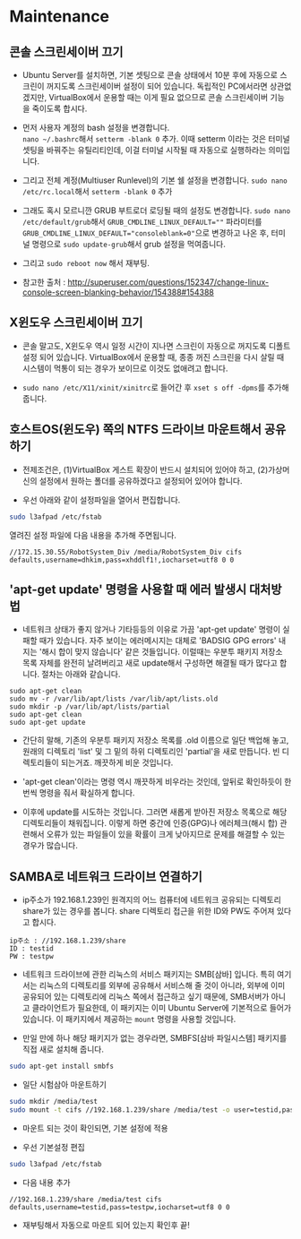 # Maintenance


## 콘솔 스크린세이버 끄기

* Ubuntu Server를 설치하면, 기본 셋팅으로 콘솔 상태에서 10분 후에 자동으로 스크린이 꺼지도록 스크린세이버 설정이 되어 있습니다.  독립적인 PC에서라면 상관없겠지만, VirtualBox에서 운용할 때는 이게 필요 없으므로 콘솔 스크린세이버 기능을 죽이도록 합시다.

* 먼저 사용자 계정의 bash 설정을 변경합니다.	
`nano ~/.bashrc`해서 `setterm -blank 0` 추가.  이때 setterm 이라는 것은 터미널 셋팅을 바꿔주는 유틸리티인데, 이걸 터미널 시작될 때 자동으로 실행하라는 의미입니다.

* 그리고 전체 계정(Multiuser Runlevel)의 기본 쉘 설정을 변경합니다.
`sudo nano /etc/rc.local`해서 `setterm -blank 0` 추가

* 그래도 혹시 모르니깐 GRUB 부트로더 로딩될 때의 설정도 변경합니다.
`sudo nano /etc/default/grub`해서 `GRUB_CMDLINE_LINUX_DEFAULT=""` 파라미터를 `GRUB_CMDLINE_LINUX_DEFAULT="consoleblank=0"`으로 변경하고 나온 후, 터미널 명령으로 `sudo update-grub`해서 grub 설정을 먹여줍니다.

* 그리고 `sudo reboot now` 해서 재부팅.

* 참고한 출처 : http://superuser.com/questions/152347/change-linux-console-screen-blanking-behavior/154388#154388


## X윈도우 스크린세이버 끄기

* 콘솔 말고도, X윈도우 역시 일정 시간이 지나면 스크린이 자동으로 꺼지도록 디폴트 설정 되어 있습니다.  VirtualBox에서 운용할 때, 종종 꺼진 스크린을 다시 살릴 때 시스템이 먹통이 되는 경우가 보이므로 이것도 없애려고 합니다.

* `sudo nano /etc/X11/xinit/xinitrc`로 들어간 후 `xset s off -dpms`를 추가해 줍니다.


## 호스트OS(윈도우) 쪽의 NTFS 드라이브 마운트해서 공유하기

* 전제조건은, (1)VirtualBox 게스트 확장이 반드시 설치되어 있어야 하고, (2)가상머신의 설정에서 원하는 폴더를 공유하겠다고 설정되어 있어야 합니다.

* 우선 아래와 같이 설정파일을 열어서 편집합니다.
```bash
sudo l3afpad /etc/fstab
```

열려진 설정 파일에 다음 내용을 추가해 주면됩니다.
```
//172.15.30.55/RobotSystem_Div /media/RobotSystem_Div cifs defaults,username=dhkim,pass=xhddlf1!,iocharset=utf8 0 0
```





## 'apt-get update' 명령을 사용할 때 에러 발생시 대처방법
* 네트워크 상태가 좋지 않거나 기타등등의 이유로 가끔 'apt-get update' 명령이 실패할 때가 있습니다.  자주 보이는 에러메시지는 대체로 'BADSIG GPG errors' 내지는 '해시 합이 맞지 않습니다' 같은 것들입니다.  이럴때는 우분투 패키지 저장소 목록 자체를 완전히 날려버리고 새로 update해서 구성하면 해결될 때가 많다고 합니다.  절차는 아래와 같습니다.

```
sudo apt-get clean
sudo mv -r /var/lib/apt/lists /var/lib/apt/lists.old
sudo mkdir -p /var/lib/apt/lists/partial
sudo apt-get clean
sudo apt-get update
```

* 간단히 말해, 기존의 우분투 패키지 저장소 목록를 .old 이름으로 일단 백업해 놓고, 원래의 디렉토리 'list' 및 그 밑의 하위 디렉토리인 'partial'을 새로 만듭니다.  빈 디렉토리들이 되는거죠.  깨끗하게 비운 것입니다.

* 'apt-get clean'이라는 명령 역시 깨끗하게 비우라는 것인데, 앞뒤로 확인하듯이 한번씩 명령을 줘서 확실하게 합니다.

* 이후에 update를 시도하는 것입니다.  그러면 새롭게 받아진 저장소 목록으로 해당 디렉토리들이 채워집니다.  이렇게 하면 중간에 인증(GPG)나 에러체크(해시 합) 관련해서 오류가 있는 파일들이 있을 확률이 크게 낮아지므로 문제를 해결할 수 있는 경우가 많습니다.





## SAMBA로 네트워크 드라이브 연결하기

* ip주소가 192.168.1.239인 원격지의 어느 컴퓨터에 네트워크 공유되는 디렉토리 share가 있는 경우를 봅니다.  share 디렉토리 접근을 위한 ID와 PW도 주어져 있다고 합시다.

```
ip주소 : //192.168.1.239/share
ID : testid
PW : testpw
```

* 네트워크 드라이브에 관한 리눅스의 서비스 패키지는 SMB[삼바] 입니다.  특히 여기서는 리눅스의 디렉토리를 외부에 공유해서 서비스해 줄 것이 아니라, 외부에 이미 공유되어 있는 디렉토리에 리눅스 쪽에서 접근하고 싶기 때문에, SMB서버가 아니고 클라이언트가 필요한데, 이 패키지는 이미 Ubuntu Server에 기본적으로 들어가 있습니다.  이 패키지에서 제공하는 `mount` 명령을 사용할 것입니다.

* 만일 만에 하나 해당 패키지가 없는 경우라면, SMBFS[삼바 파일시스템] 패키지를 직접 새로 설치해 줍니다.
```bash
sudo apt-get install smbfs
```
* 일단 시험삼아 마운트하기
```bash
sudo mkdir /media/test
sudo mount -t cifs //192.168.1.239/share /media/test -o user=testid,pass=testpw
```
* 마운트 되는 것이 확인되면, 기본 설정에 적용

* 우선 기본설정 편집
```bash
sudo l3afpad /etc/fstab
```

* 다음 내용 추가
```
//192.168.1.239/share /media/test cifs defaults,username=testid,pass=testpw,iocharset=utf8 0 0
```

* 재부팅해서 자동으로 마운트 되어 있는지 확인후 끝!
